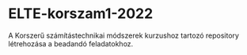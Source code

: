 # ELTE-korszam1-2022
A Korszerű számítástechnikai módszerek kurzushoz tartozó repository létrehozása a beadandó feladatokhoz.
